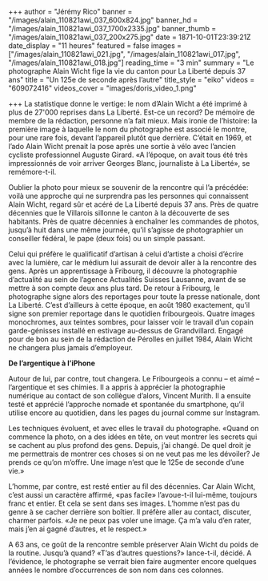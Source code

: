 +++
author = "Jérémy Rico"
banner = "/images/alain_110821awi_037_600x824.jpg"
banner_hd = "/images/alain_110821awi_037_1700x2335.jpg"
banner_thumb = "/images/alain_110821awi_037_200x275.jpg"
date = 1871-10-01T23:39:21Z
date_display = "11 heures"
featured = false
images = ["/images/alain_110821awi_021.jpg", "/images/alain_110821awi_017.jpg", "/images/alain_110821awi_018.jpg"]
reading_time = "3 min"
summary = "Le photographe Alain Wicht fige la vie du canton pour La Liberté depuis 37 ans"
title = "Un 125e de seconde après l’autre"
title_style = "eiko"
videos = "609072416"
videos_cover = "images/doris_video_1.png"

+++
La statistique donne le vertige: le nom d’Alain Wicht a été imprimé à plus de 27'000 reprises dans La Liberté. Est-ce un record? De mémoire de membre de la rédaction, personne n’a fait mieux. Mais ironie de l’histoire: la première image à laquelle le nom du photographe est associé le montre, pour une rare fois, devant l’appareil plutôt que derrière. C’était en 1969, et l’ado Alain Wicht prenait la pose après une sortie à vélo avec l’ancien cycliste professionnel Auguste Girard. «A l’époque, on avait tous été très impressionnés de voir arriver Georges Blanc, journaliste à La Liberté», se remémore-t-il.

Oublier la photo pour mieux se souvenir de la rencontre qui l’a précédée: voilà une approche qui ne surprendra pas les personnes qui connaissent Alain Wicht, regard sûr et acéré de La Liberté depuis 37 ans. Près de quatre décennies que le Villarois sillonne le canton à la découverte de ses habitants. Près de quatre décennies à enchaîner les commandes de photos, jusqu’à huit dans une même journée, qu’il s’agisse de photographier un conseiller fédéral, le pape (deux fois) ou un simple passant.

Celui qui préfère le qualificatif d’artisan à celui d’artiste a choisi d’écrire avec la lumière, car le médium lui assurait de devoir aller à la rencontre des gens. Après un apprentissage à Fribourg, il découvre la photographie d’actualité au sein de l’agence Actualités Suisses Lausanne, avant de se mettre à son compte deux ans plus tard. De retour à Fribourg, le photographe signe alors des reportages pour toute la presse nationale, dont La Liberté. C’est d’ailleurs à cette époque, en août 1980 exactement, qu’il signe son premier reportage dans le quotidien fribourgeois. Quatre images monochromes, aux teintes sombres, pour laisser voir le travail d’un copain garde-génisses installé en estivage au-dessus de Grandvillard. Engagé pour de bon au sein de la rédaction de Pérolles en juillet 1984, Alain Wicht ne changera plus jamais d’employeur.

**De l’argentique à l’iPhone**

Autour de lui, par contre, tout changera. Le Fribourgeois a connu – et aimé – l’argentique et ses chimies. Il a appris à apprécier la photographie numérique au contact de son collègue d’alors, Vincent Murith. Il a ensuite testé et apprécié l’approche nomade et spontanée du smartphone, qu’il utilise encore au quotidien, dans les pages du journal comme sur Instagram.

Les techniques évoluent, et avec elles le travail du photographe. «Quand on commence la photo, on a des idées en tête, on veut montrer les secrets qui se cachent au plus profond des gens. Depuis, j’ai changé. De quel droit je me permettrais de montrer ces choses si on ne veut pas me les dévoiler? Je prends ce qu’on m’offre. Une image n’est que le 125e de seconde d’une vie.»

L’homme, par contre, est resté entier au fil des décennies. Car Alain Wicht, c’est aussi un caractère affirmé, «pas facile» l’avoue-t-il lui-même, toujours franc et entier. Et cela se sent dans ses images. L’homme n’est pas du genre à se cacher derrière son boîtier. Il préfère aller au contact, discuter, charmer parfois. «Je ne peux pas voler une image. Ça m’a valu d’en rater, mais j’en ai gagné d’autres, et le respect.»

A 63 ans, ce goût de la rencontre semble préserver Alain Wicht du poids de la routine. Jusqu’à quand? «T’as d’autres questions?» lance-t-il, décidé. A l’évidence, le photographe se verrait bien faire augmenter encore quelques années le nombre d’occurrences de son nom dans ces colonnes.